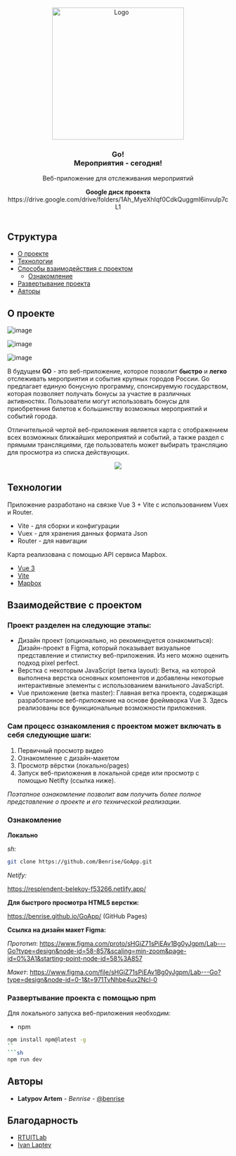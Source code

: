 <br/>
<p align="center">
  <a href="https://github.com/Benrise/https://github.com/Benrise/GoApp">
    <img src="https://github.com/Benrise/GoApp/assets/55480132/38a8ef4f-46c5-43f0-8446-0de7e5bc16f6" alt="Logo" width="300" height="300">
  </a>

  <h3 align="center">Go! <br>
Мероприятия - сегодня!</h3>

  <p align="center">
    Веб-приложение для отслеживания мероприятий
  </p>
</p>
<div align="center">
  <strong> Google диск проекта </strong>
    <br>
    https://drive.google.com/drive/folders/1Ah_MyeXhIqf0CdkQuggmI6invulp7cL1
</div>
<br>



## Структура

* [О проекте](#о-проекте)
* [Технологии](#технологии)
* [Способы взаимодействия с проектом](#способы-взаимодействия-с-проектом)
  * [Ознакомление](#ознакомление)
* [Развертывание проекта](#развертывание-проекта-с-помощью-npm)
* [Авторы](#авторы)

## О проекте

![image](https://github.com/Benrise/GoApp/assets/55480132/f29e5c59-958b-4867-9680-e2b67013176e)

![image](https://github.com/Benrise/GoApp/assets/55480132/caff568d-5422-45b7-9afc-2fba0adda2c7)

![image](https://github.com/Benrise/GoApp/assets/55480132/3b5bb294-5950-4f11-bd47-7d23a1b654d1)



В будущем **GO** - это веб-приложение, которое позволит **быстро** и **легко** отслеживать мероприятия и события крупных городов России. Go предлагает единую бонусную программу, спонсируемую государством, которая позволяет получать бонусы за участие в различных активностях. Пользователи могут использовать бонусы для приобретения билетов к большинству возможных мероприятий и событий города. 

Отличительной чертой веб-приложения является карта с отображением всех возможных ближайших мероприятий и событий, а также раздел с прямыми трансляциями, где пользователь может выбирать трансляцию для просмотра из списка действующих.

 <p align="center">
  <img src="https://github.com/Benrise/GoApp/assets/55480132/74d86ce0-c13c-4677-aaf5-99f0b8766662">
 <p>

## Технологии

Приложение разработано на связке Vue 3 + Vite с использованием Vuex и Router.

* Vite - для сборки и конфигурации
* Vuex - для хранения данных формата Json
* Router - для навигации

Карта реализована с помощью API сервиса Mapbox.

* [Vue 3](https://ru.vuejs.org/)
* [Vite](https://vitejs.ru/)
* [Mapbox](https://www.mapbox.com/)


## Взаимодействие с проектом
   
### Проект разделен на следующие этапы:

* Дизайн проект (опционально, но рекомендуется ознакомиться): Дизайн-проект в Figma, который показывает визуальное представление и стилистку веб-приложения. Из него можно оценить подход pixel perfect.
* Верстка с некоторым JavaScript (ветка layout): Ветка, на которой выполнена верстка основных компонентов и добавлены некоторые интерактивные элементы с использованием ванильного JavaScript.
* Vue приложение (ветка master): Главная ветка проекта, содержащая разработанное веб-приложение на основе фреймворка Vue 3. Здесь реализованы все функциональные возможности приложения.

### Сам процесс ознакомления с проектом может включать в себя следующие шаги:
1. Первичный просмотр видео
2. Ознакомление с дизайн-макетом 
3. Просмотр вёрстки (локально/pages)
4. Запуск веб-приложения в локальной среде или просмотр с помощью Netifty (ссылка ниже).

*Поэтапное ознакомление позволит вам получить более полное представление о проекте и его технической реализации.*
   
### Ознакомление

**Локально**

*sh:*
```sh
git clone https://github.com/Benrise/GoApp.git
```
*Netify:*

https://resplendent-belekoy-f53266.netlify.app/

**Для быстрого просмотра HTML5 верстки:**

https://benrise.github.io/GoApp/ (GitHub Pages)

**Ссылка на дизайн макет Figma:**

*Прототип*: 
https://www.figma.com/proto/sHGiZ71sPiEAv1Bg0yJgpm/Lab---Go?type=design&node-id=58-857&scaling=min-zoom&page-id=0%3A1&starting-point-node-id=58%3A857

*Макет*: 
https://www.figma.com/file/sHGiZ71sPiEAv1Bg0yJgpm/Lab---Go?type=design&node-id=0-1&t=971TvNhbe4ux2Ncl-0

### Развертывание проекта с помощью npm

Для локального запуска веб-приложения необходим:

* npm

```sh
npm install npm@latest -g
``
```sh
npm run dev
```


## Авторы

* **Latypov Artem** - *Benrise* - [@benrise](https://t.me/benristar)

## Благодарность

* [RTUITLab](https://vk.com/rtuitlab)
* [Ivan Laptev](https://github.com/IvLaptev)
